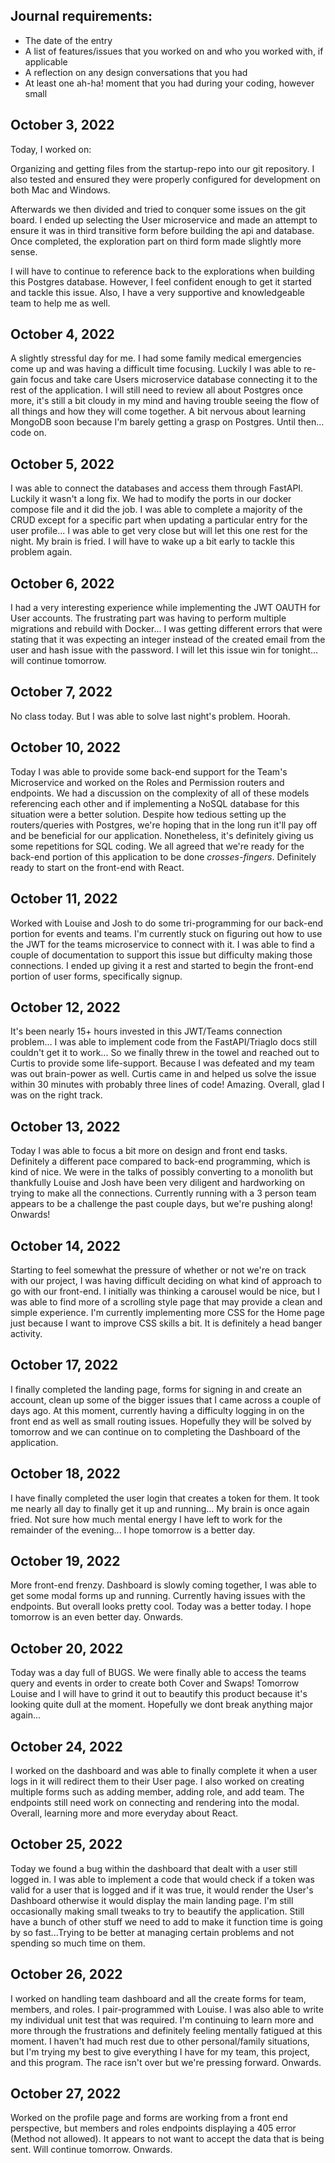 ## Journal requirements:
+ The date of the entry
+ A list of features/issues that you worked on and who you worked with, if applicable
+ A reflection on any design conversations that you had
+ At least one ah-ha! moment that you had during your coding, however small

## October 3, 2022

Today, I worked on:

Organizing and getting files from the startup-repo into our git repository. I also tested and ensured they were properly configured for development on both Mac and Windows. 

Afterwards we then divided and tried to conquer some issues on the git board. I ended up selecting the User microservice and made an attempt to ensure it was in third transitive form before building the api and database. Once completed, the exploration part on third form made slightly more sense. 

I will have to continue to reference back to the explorations when building this Postgres database. However, I feel confident enough to get it started and tackle this issue. Also, I have a very supportive and knowledgeable team to help me as well. 


## October 4, 2022

A slightly stressful day for me. I had some family medical emergencies come up and was having a difficult time focusing. Luckily I was able to re-gain focus and take care Users microservice database connecting it to the rest of the application. I will still need to review all about Postgres once more, it's still a bit cloudy in my mind and having trouble seeing the flow of all things and how they will come together. A bit nervous about learning MongoDB soon because I'm barely getting a grasp on Postgres. Until then... code on. 


## October 5, 2022

I was able to connect the databases and access them through FastAPI. Luckily it wasn't a long fix. We had to modify the ports in our docker compose file and it did the job. I was able to complete a majority of the CRUD except for a specific part when updating a particular entry for the user profile... I was able to get very close but will let this one rest for the night. My brain is fried. I will have to wake up a bit early to tackle this problem again. 

## October 6, 2022

I had a very interesting experience while implementing the JWT OAUTH for User accounts. The frustrating part was having to perform multiple migrations and rebuild with Docker... I was getting different errors that were stating that it was expecting an integer instead of the created email from the user and hash issue with the password. I will let this issue win for tonight... will continue tomorrow. 

## October 7, 2022

No class today. But I was able to solve last night's problem. Hoorah.

## October 10, 2022

Today I was able to provide some back-end support for the Team's Microservice and worked on the Roles and Permission routers and endpoints. We had a discussion on the complexity of all of these models referencing each other and if implementing a NoSQL database for this situation were a better solution. Despite how tedious setting up the routers/queries with Postgres, we're hoping that in the long run it'll pay off and be beneficial for our application. Nonetheless, it's definitely giving us some repetitions for SQL coding. We all agreed that we're ready for the back-end portion of this application to be done *crosses-fingers*. Definitely ready to start on the front-end with React. 

## October 11, 2022

Worked with Louise and Josh to do some tri-programming for our back-end portion for events and teams. I'm currently stuck on figuring out how to use the JWT for the teams microservice to connect with it. I was able to find a couple of documentation to support this issue but difficulty making those connections. I ended up giving it a rest and started to begin the front-end portion of user forms, specifically signup. 

## October 12, 2022

 It's been nearly 15+ hours invested in this JWT/Teams connection problem... I was able to implement code from the FastAPI/Triaglo docs still couldn't get it to work... So we finally threw in the towel and reached out to Curtis to provide some life-support. Because I was defeated and my team was out brain-power as well. Curtis came in and helped us solve the issue within 30 minutes with probably three lines of code! Amazing. Overall, glad I was on the right track.

## October 13, 2022

Today I was able to focus a bit more on design and front end tasks. Definitely a different pace compared to back-end programming, which is kind of nice. We were in the talks of possibly converting to a monolith but thankfully Louise and Josh have been very diligent and hardworking on trying to make all the connections. Currently running with a 3 person team appears to be a challenge the past couple days, but we're pushing along! Onwards! 

## October 14, 2022

Starting to feel somewhat the pressure of whether or not we're on track with our project, I was having difficult deciding on what kind of approach to go with our front-end. I initially was thinking a carousel would be nice, but I was able to find more of a scrolling style page that may provide a clean and simple experience. I'm currently implementing more CSS for the Home page just because I want to improve CSS skills a bit. It is definitely a head banger activity. 

## October 17, 2022

I finally completed the landing page, forms for signing in and create an account, clean up some of the bigger issues that I came across a couple of days ago. At this moment, currently having a difficulty logging in on the front end as well as small routing issues. Hopefully they will be solved by tomorrow and we can continue on to completing the Dashboard of the application. 

## October 18, 2022

I have finally completed the user login that creates a token for them. It took me nearly all day to finally get it up and running... My brain is once again fried. Not sure how much mental energy I have left to work for the remainder of the evening... I hope tomorrow is a better day. 

## October 19, 2022

More front-end frenzy. Dashboard is slowly coming together, I was able to get some modal forms up and running. Currently having issues with the endpoints. But overall looks pretty cool. Today was a better today. I hope tomorrow is an even better day. Onwards. 


## October 20, 2022

Today was a day full of BUGS. We were finally able to access the teams query and events in order to create both Cover and Swaps! Tomorrow Louise and I will have to grind it out to beautify this product because it's looking quite dull at the moment. Hopefully we dont break anything major again... 

## October 24, 2022

I worked on the dashboard and was able to finally complete it when a user logs in it will redirect them to their User page. I also worked on creating multiple forms such as adding member, adding role, and add team. The endpoints still need work on connecting and rendering into the modal. Overall, learning more and more everyday about React.

## October 25, 2022

Today we found a bug within the dashboard that dealt with a user still logged in. I was able to implement a code that would check if a token was valid for a user that is logged and if it was true, it would render the User's Dashboard otherwise it would display the main landing page. I'm still occasionally making small tweaks to try to beautify the application. Still have a bunch of other stuff we need to add to make it function time is going by so fast...Trying to be better at managing certain problems and not spending so much time on them. 

## October 26, 2022

I worked on handling team dashboard and all the create forms for team, members, and roles. I pair-programmed with Louise. I was also able to write my individual unit test that was required. I'm continuing to learn more and more through the frustrations and definitely feeling mentally fatigued at this moment. I haven't had much rest due to other personal/family situations, but I'm trying my best to give everything I have for my team, this project, and this program. The race isn't over but we're pressing forward. Onwards.

## October 27, 2022

Worked on the profile page and forms are working from a front end perspective, but members and roles endpoints displaying a 405 error (Method not allowed). It appears to not want to accept the data that is being sent. Will continue tomorrow. Onwards. 